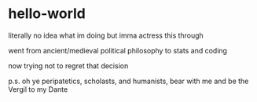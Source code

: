 # hello-world
literally no idea what im doing but imma actress this through

went from ancient/medieval political philosophy to stats and coding

now trying not to regret that decision


p.s. oh ye peripatetics, scholasts, and humanists, bear with me and be the Vergil to my Dante
